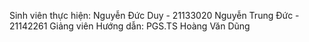 Sinh viên thực hiện:
Nguyễn Đức Duy - 21133020
Nguyễn Trung Đức - 21142261
Giảng viên Hướng dẫn: PGS.TS Hoàng Văn Dũng
